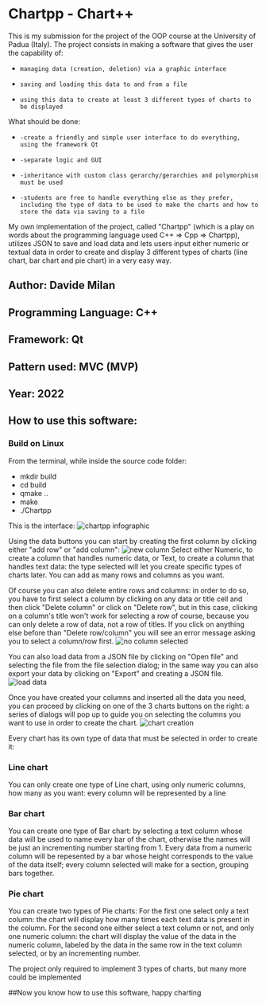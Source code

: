 # Chartpp - Chart++


This is my submission for the project of the OOP course at the University of Padua (Italy).
The project consists in making a software that gives the user the capability of:
*     managing data (creation, deletion) via a graphic interface
*     saving and loading this data to and from a file
*     using this data to create at least 3 different types of charts to be displayed

What should be done:
*     -create a friendly and simple user interface to do everything, using the framework Qt
*     -separate logic and GUI
*     -inheritance with custom class gerarchy/gerarchies and polymorphism must be used
*     -students are free to handle everything else as they prefer, including the type of data to be used to make the charts and how to store the data via saving to a file

My own implementation of the project, called "Chartpp" (which is a play on words about the programming language used C++ => Cpp => Chartpp), utilizes JSON to save and load data
and lets users input either numeric or textual data in order to create and display 3 different types of charts (line chart, bar chart and pie chart) in a very easy way.



Author:  Davide Milan
---------------------------------------------------------------- 
Programming Language: C++
---------------------------------------------------------------- 
Framework: Qt  
---------------------------------------------------------------- 
Pattern used: MVC (MVP)
----------------------------------------------------------------   
Year: 2022
----------------------------------------------------------------  

## How to use this software:
### Build on Linux
From the terminal, while inside the source code folder:
*	mkdir build
*	cd build
*	qmake ..
*	make
*	./Chartpp

This is the interface:
![chartpp infographic](https://user-images.githubusercontent.com/95528465/182260905-8bc5e589-cc9d-4b67-97f5-f647160b7c2c.png)

Using the data buttons you can start by creating the first column by clicking either "add row" or "add column":
![new column](https://user-images.githubusercontent.com/95528465/182431017-218519c7-94a2-48b4-aa2e-8415fb600ce9.png)
Select either Numeric, to create a column that handles numeric data, or Text, to create a column that handles text data: the type selected will let you create specific types of charts later.
You can add as many rows and columns as you want.

Of course you can also delete entire rows and columns: in order to do so, you have to first select a column by clicking on any data or title cell and then click "Delete column" or click on "Delete row", but in this case, clicking on a column's title won't work for selecting a row of course, because you can only delete a row of data, not a row of titles.
If you click on anything else before than "Delete row/column" you will see an error message asking you to select a column/row first.
![no column selected](https://user-images.githubusercontent.com/95528465/182441121-9bde8037-4d9d-4728-9e00-2cff0b1473a8.png)

You can also load data from a JSON file by clicking on "Open file" and selecting the file from the file selection dialog; in the same way you can also export your data by clicking on "Export" and creating a JSON file.
![load data](https://user-images.githubusercontent.com/95528465/182432807-98cf62cb-26a9-4de1-8ba9-b51c7a7a499f.png)

Once you have created your columns and inserted all the data you need, you can proceed by clicking on one of the 3 charts buttons on the right: a series of dialogs will pop up to guide you on selecting the columns you want to use in order to create the chart.
![chart creation](https://user-images.githubusercontent.com/95528465/182433694-e5893a9e-55af-4bbf-802b-d3fc165efdf7.png)

Every chart has its own type of data that must be selected in order to create it:
### Line chart
You can only create one type of Line chart, using only numeric columns, how many as you want: every column will be represented by a line

### Bar chart
You can create one type of Bar chart: by selecting a text column whose data will be used to name every bar of the chart, otherwise the names will be just an incrementing number starting from 1.
Every data from a numeric column will be repesented by a bar whose height corresponds to the value of the data itself; every column selected will make for a section, grouping bars together.

### Pie chart
You can create two types of Pie charts:
For the first one select only a text column: the chart will display how many times each text data is present in the column.
For the second one either select a text column or not, and only one numeric column: the chart will display the value of the data in the numeric column, labeled by the data in the same row in the text column selected, or by an incrementing number.

The project only required to implement 3 types of charts, but many more could be implemented

##Now you know how to use this software, happy charting
